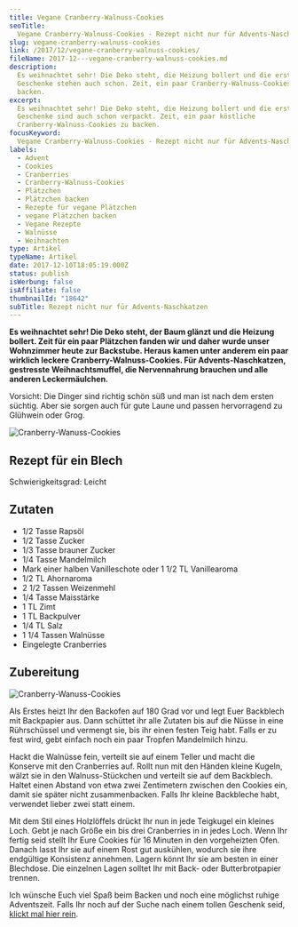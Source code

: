 ```yaml
---
title: Vegane Cranberry-Walnuss-Cookies
seoTitle:
  Vegane Cranberry-Walnuss-Cookies - Rezept nicht nur für Advents-Naschkatzen
slug: vegane-cranberry-walnuss-cookies
link: /2017/12/vegane-cranberry-walnuss-cookies/
fileName: 2017-12---vegane-cranberry-walnuss-cookies.md
description:
  Es weihnachtet sehr! Die Deko steht, die Heizung bollert und die ersten
  Geschenke stehen auch schon. Zeit, ein paar Cranberry-Walnuss-Cookies zu
  backen.
excerpt:
  Es weihnachtet sehr! Die Deko steht, die Heizung bollert und die ersten
  Geschenke sind auch schon verpackt. Zeit, ein paar köstliche
  Cranberry-Walnuss-Cookies zu backen.
focusKeyword:
  Vegane Cranberry-Walnuss-Cookies - Rezept nicht nur für Advents-Naschkatzen
labels:
  - Advent
  - Cookies
  - Cranberries
  - Cranberry-Walnuss-Cookies
  - Plätzchen
  - Plätzchen backen
  - Rezepte für vegane Plätzchen
  - vegane Plätzchen backen
  - Vegane Rezepte
  - Walnüsse
  - Weihnachten
type: Artikel
typeName: Artikel
date: 2017-12-10T18:05:19.000Z
status: publish
isWerbung: false
isAffiliate: false
thumbnailId: "18642"
subTitle: Rezept nicht nur für Advents-Naschkatzen
---
```


<strong>Es weihnachtet sehr! Die Deko steht, der Baum glänzt und die Heizung
bollert. Zeit für ein paar Plätzchen fanden wir und daher wurde unser Wohnzimmer
heute zur Backstube. Heraus kamen unter anderem ein paar wirklich leckere
Cranberry-Walnuss-Cookies. Für Advents-Naschkatzen, gestresste Weihnachtsmuffel,
die Nervennahrung brauchen und alle anderen Leckermäulchen.</strong>

Vorsicht: Die Dinger sind richtig schön süß und man ist nach dem ersten süchtig.
Aber sie sorgen auch für gute Laune und passen hervorragend zu Glühwein oder
Grog.

![Cranberry-Wanuss-Cookies](http://cardamonchai.com/wp-content/uploads/2017/12/Kalender-2-von-3-300x400.jpg "So sehen die Cranberry-Wanuss-Cookies vor dem Backen aus.")

## Rezept für ein Blech

Schwierigkeitsgrad: Leicht

## Zutaten

<ul>
    <li>1/2 Tasse Rapsöl</li>
    <li>1/2 Tasse Zucker</li>
    <li>1/3 Tasse brauner Zucker</li>
    <li>1/4 Tasse Mandelmilch</li>
    <li>Mark einer halben Vanilleschote oder 1 1/2 TL Vanillearoma</li>
    <li>1/2 TL Ahornaroma</li>
    <li>2 1/2 Tassen Weizenmehl</li>
    <li>1/4 Tasse Maisstärke</li>
    <li>1 TL Zimt</li>
    <li>1 TL Backpulver</li>
    <li>1/4 TL Salz</li>
    <li>1 1/4 Tassen Walnüsse</li>
    <li>Eingelegte Cranberries</li>
</ul>

## Zubereitung

![Cranberry-Wanuss-Cookies](http://cardamonchai.com/wp-content/uploads/2017/12/Kalender-1-von-3-300x400.jpg "Die Deko steht.")

Als Erstes heizt Ihr den Backofen auf 180 Grad vor und legt Euer Backblech mit
Backpapier aus. Dann schüttet ihr alle Zutaten bis auf die Nüsse in eine
Rührschüssel und vermengt sie, bis ihr einen festen Teig habt. Falls er zu fest
wird, gebt einfach noch ein paar Tropfen Mandelmilch hinzu.

Hackt die Walnüsse fein, verteilt sie auf einem Teller und macht die Konserve
mit den Cranberries auf. Rollt nun mit den Händen kleine Kugeln, wälzt sie in
den Walnuss-Stückchen und verteilt sie auf dem Backblech. Haltet einen Abstand
von etwa zwei Zentimetern zwischen den Cookies ein, damit sie später nicht
zusammenbacken. Falls Ihr kleine Backbleche habt, verwendet lieber zwei statt
einem.

Mit dem Stil eines Holzlöffels drückt Ihr nun in jede Teigkugel ein kleines
Loch. Gebt je nach Größe ein bis drei Cranberries in in jedes Loch. Wenn Ihr
fertig seid stellt Ihr Eure Cookies für 16 Minuten in den vorgeheizten Ofen.
Danach lasst Ihr sie auf einem Rost gut auskühlen, wodurch sie ihre endgültige
Konsistenz annehmen. Lagern könnt Ihr sie am besten in einer Blechdose. Die
einzelnen Lagen solltet Ihr mit Back- oder Butterbrotpapier trennen.

Ich wünsche Euch viel Spaß beim Backen und noch eine möglichst ruhige
Adventszeit. Falls Ihr noch auf der Suche nach einem tollen Geschenk seid,
[klickt mal hier rein](/2017/11/kartenmacherei/).

&nbsp;

&nbsp;

